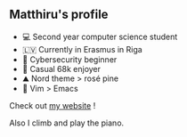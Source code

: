 ## Matthiru's profile

- 💻 Second year computer science student
- 🇱🇻 Currently in Erasmus in Riga
- 🥷 Cybersecurity beginner
- 💾 Casual 68k enjoyer
- ⛰️ Nord theme > rosé pine
- 💯 Vim > Emacs

Check out [my website](https://matthieuporte.github.io) !

Also I climb and play the piano.
